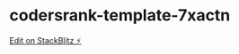 # codersrank-template-7xactn

[Edit on StackBlitz ⚡️](https://stackblitz.com/edit/codersrank-template-7xactn)